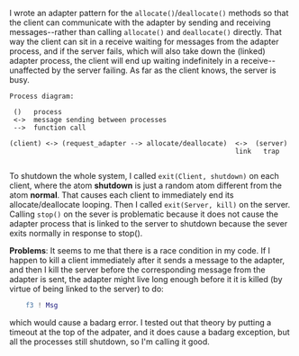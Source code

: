 I wrote an adapter pattern for the ```allocate()```/```deallocate()``` methods so that the client 
can communicate with the adapter by sending and receiving messages--rather than 
calling ```allocate()``` and ```deallocate()``` directly.  That way the client can sit in a
receive waiting for messages from the adapter process, and if the server fails,
which will also take down the (linked) adapter process, the client will end up 
waiting indefinitely in a receive--unaffected by the server failing.  As far as 
the client knows, the server is busy.

```
Process diagram:

 ()   process
 <->  message sending between processes
 -->  function call

(client) <-> (request_adapter --> allocate/deallocate)  <->  (server)
                                                        link   trap
                                                        
```                         
To shutdown the whole system, 
I called ```exit(Client, shutdown)``` on each client, where the atom **shutdown** is 
just a random atom different from the atom **normal**. That causes each
client to immediately end its allocate/deallocate looping. 
Then I called ```exit(Server, kill)``` on the server. Calling ```stop()``` on the 
sever is problematic because it does not cause the adapter process that
is linked to the server to shutdown because the sever exits normally 
in response to stop().

**Problems**: It seems to me that there is a race condition in my code.
If I happen to kill a client immediately after it sends a message
to the adapter, and then I kill the server before the corresponding
message from
the adapter is sent, the adapter might live long enough before it
it is killed  (by virtue of being linked to the server) to do:
```erlang
    f3 ! Msg
```
which would cause a badarg error.  I tested out that theory by 
putting a timeout at the top of the adpater, and it does cause
a badarg exception, but all the processes still shutdown, so
I'm calling it good.

